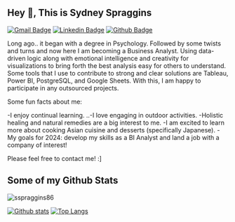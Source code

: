 ## Hey 👋, This is Sydney Spraggins
[![Gmail Badge](https://img.shields.io/badge/-sspraggins86@gmail.com-c14438?style=flat&logo=Gmail&logoColor=white&link=mailto:sspraggins86@yahoo.com)](mailto:sspraggins86@yahoo.com) 
[![Linkedin Badge](https://img.shields.io/badge/-www.linkedin.com/in/sspraggins-0072b1?style=flat&logo=Linkedin&logoColor=white&link=https://www.linkedin.com/in/www.linkedin.com/in/sspraggins/)](https://www.linkedin.com/in/www.linkedin.com/in/sspraggins/) [![Github Badge](https://img.shields.io/badge/-sspraggins86-grey?style=flat&logo=github&logoColor=white&link=https://github.com/sspraggins86/)](https://www.github.com/sspraggins86/) <p align='left'>Long ago.. it began with a degree in Psychology. Followed by some twists and turns and now here I am becoming a Business Analyst. Using data-driven logic along with emotional intelligence and creativity for visualizations to bring forth the best analysis easy for others to understand. Some tools that I use to contribute to strong and clear solutions are Tableau, Power BI, PostgreSQL, and Google Sheets. With this, I am happy to participate in any outsourced projects.

Some fun facts about me:

-I enjoy continual learning.
..-I love engaging in outdoor activities.
-Holistic healing and natural remedies are a big interest to me.
-I am excited to learn more about cooking Asian cuisine and desserts (specifically Japanese).
-My goals for 2024: develop my skills as a BI Analyst and land a job with a company of interest!

Please feel free to contact me! :] 
## Some of my Github Stats
<p align=left> <img src=https://komarev.com/ghpvc/?username=sspraggins86 alt=sspraggins86 /> </p>

[![Github stats](https://github-readme-stats.vercel.app/api?username=sspraggins86&show_icons=true&include_all_commits=true)](https://github.com/sspraggins86/github-readme-stats)
[![Top Langs](https://github-readme-stats.vercel.app/api/top-langs/?username=sspraggins86&layout=compact)](https://github.com/sspraggins86/github-readme-stats)

